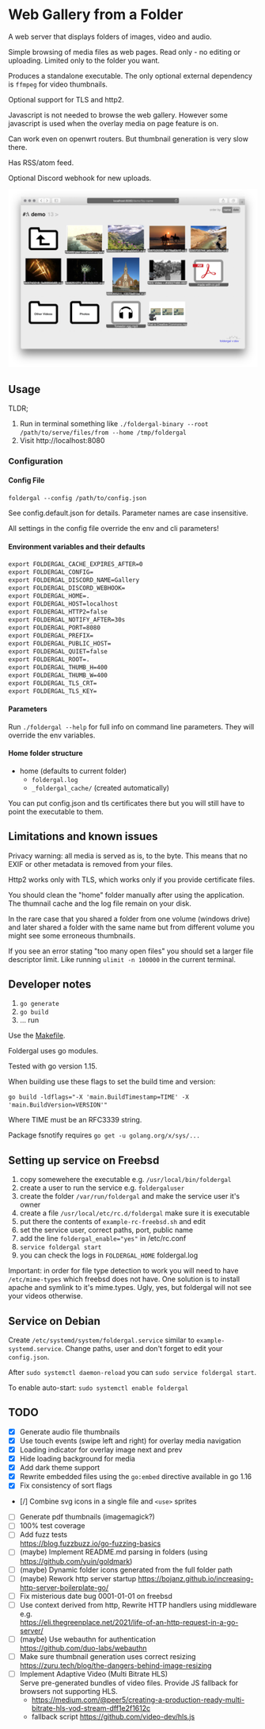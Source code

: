Web Gallery from a Folder
===

A web server that displays folders of images, video and audio.

Simple browsing of media files as web pages. Read only - no editing or uploading.
Limited only to the folder you want.

Produces a standalone executable. The only optional external 
dependency is `ffmpeg` for video thumbnails.

Optional support for TLS and http2.

Javascript is not needed to browse the web gallery. 
However some javascript is used when the overlay media on page feature is on.

Can work even on openwrt routers. But thumbnail generation is very slow there.

Has RSS/atom feed.

Optional Discord webhook for new uploads.

![](screenshot.png "Foldergal Screenshot")

Usage
---

TLDR;
1. Run in terminal something like
   `./foldergal-binary --root /path/to/serve/files/from --home /tmp/foldergal`
2. Visit http://localhost:8080

### Configuration

#### Config File

`foldergal --config /path/to/config.json`

See config.default.json for details. Parameter names are case insensitive.

All settings in the config file override the env and cli parameters!

#### Environment variables and their defaults
```
export FOLDERGAL_CACHE_EXPIRES_AFTER=0
export FOLDERGAL_CONFIG=
export FOLDERGAL_DISCORD_NAME=Gallery
export FOLDERGAL_DISCORD_WEBHOOK=
export FOLDERGAL_HOME=.
export FOLDERGAL_HOST=localhost
export FOLDERGAL_HTTP2=false
export FOLDERGAL_NOTIFY_AFTER=30s
export FOLDERGAL_PORT=8080
export FOLDERGAL_PREFIX=
export FOLDERGAL_PUBLIC_HOST=
export FOLDERGAL_QUIET=false
export FOLDERGAL_ROOT=.
export FOLDERGAL_THUMB_H=400 
export FOLDERGAL_THUMB_W=400
export FOLDERGAL_TLS_CRT=
export FOLDERGAL_TLS_KEY=
```

#### Parameters

Run `./foldergal --help` for full info on command line parameters. 
They will override the env variables.

#### Home folder structure

* home (defaults to current folder)
  * `foldergal.log`
  * `_foldergal_cache/` (created automatically)
  
You can put config.json and tls certificates there but you will still have 
to point the executable to them.

Limitations and known issues
---

Privacy warning: all media is served as is, to the byte. 
This means that no EXIF or other metadata is removed from your files.

Http2 works only with TLS, which works only if you provide certificate files.

You should clean the "home" folder manually after using the application.
The thumnail cache and the log file remain on your disk.

In the rare case that you shared a folder from one volume (windows drive) and
later shared a folder with the same name but from different volume
you might see some erroneous thumbnails.

If you see an error stating "too many open files" you should set a larger 
file descriptor limit. Like running `ulimit -n 100000` in the current terminal.


Developer notes
---

1. `go generate`
1. `go build`
1. ... run

Use the [Makefile]().

Foldergal uses go modules.

Tested with go version 1.15.

When building use these flags to set the build time and version:
```
go build -ldflags="-X 'main.BuildTimestamp=TIME' -X 'main.BuildVersion=VERSION'"
```
Where TIME must be an RFC3339 string.

Package fsnotify requires `go get -u golang.org/x/sys/...`

Setting up service on Freebsd
---

1. copy somewehere the executable e.g. `/usr/local/bin/foldergal`
1. create a user to run the service e.g. `foldergaluser`
1. create the folder `/var/run/foldergal` and make the service user it's owner
1. create a file `/usr/local/etc/rc.d/foldergal` make sure it is executable
1. put there the contents of `example-rc-freebsd.sh` and edit
1. set the service user, correct paths, port, public name
1. add the line `foldergal_enable="yes"` in /etc/rc.conf
1. `service foldergal start`
1. you can check the logs in `FOLDERGAL_HOME` foldergal.log

Important: in order for file type detection to work you will need to have 
`/etc/mime-types` which freebsd does not have. 
One solution is to install apache and symlink to it's mime.types.
Ugly, yes, but foldergal will not see your videos otherwise.

Service on Debian
--

Create `/etc/systemd/system/foldergal.service` similar to 
`example-systemd.service`. Change paths, user and don't forget to 
edit your `config.json`.

After `sudo systemctl daemon-reload` you can `sudo service foldergal start`.

To enable auto-start: `sudo systemctl enable foldergal`

TODO
---

* [x] Generate audio file thumbnails 
* [x] Use touch events (swipe left and right) for overlay media navigation
* [x] Loading indicator for overlay image next and prev
* [x] Hide loading background for media
* [x] Add dark theme support
* [x] Rewrite embedded files using the `go:embed` directive available in go 1.16
* [x] Fix consistency of sort flags
* [/] Combine svg icons in a single file and `<use>` sprites 
* [ ] Generate pdf thumbnails (imagemagick?)
* [ ] 100% test coverage
* [ ] Add fuzz tests  
  <https://blog.fuzzbuzz.io/go-fuzzing-basics>
* [ ] (maybe) Implement README.md parsing in folders (using https://github.com/yuin/goldmark)
* [ ] (maybe) Dynamic folder icons generated from the full folder path
* [ ] (maybe) Rework http server startup https://bojanz.github.io/increasing-http-server-boilerplate-go/
* [ ] Fix misterious date bug 0001-01-01 on freebsd
* [ ] Use context derived from http, Rewrite HTTP handlers using middleware e.g.  
  <https://eli.thegreenplace.net/2021/life-of-an-http-request-in-a-go-server/>
* [ ] (maybe) Use webauthn for authentication  
  <https://github.com/duo-labs/webauthn>
* [ ] Make sure thumbnail generation uses correct resizing
  <https://zuru.tech/blog/the-dangers-behind-image-resizing>
* [ ] Implement Adaptive Video (Multi Bitrate HLS)  
  Serve pre-generated bundles of video files. 
  Provide JS fallback for browsers not supporting HLS.
  - <https://medium.com/@peer5/creating-a-production-ready-multi-bitrate-hls-vod-stream-dff1e2f1612c>
  - fallback script <https://github.com/video-dev/hls.js>
